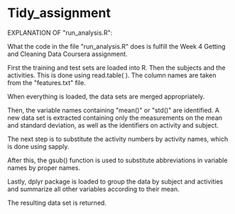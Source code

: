 # Tidy_assignment

EXPLANATION OF "run_analysis.R":

What the code in the file "run_analysis.R" does is fulfill the Week 4 Getting and Cleaning Data Coursera assignment.

First the training and test sets are loaded into R. Then the subjects and the activities.
This is done using read.table( ). 
The column names are taken from the "features.txt" file.

When everything is loaded, the data sets are merged appropriately. 

Then, the variable names containing "mean()" or "std()" are identified. A new data set is extracted containing only the
measurements on the mean and standard deviation, as well as the identifiers on activity and subject.

The next step is to substitute the activity numbers by activity names, which is done using sapply.

After this, the gsub() function is used to substitute abbreviations in variable names by proper names.

Lastly, dplyr package is loaded to group the data by subject and activities and summarize all other variables according 
to their mean.

The resulting data set is returned.


